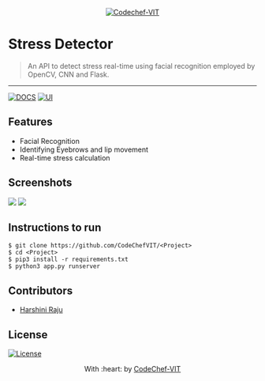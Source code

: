 <p align="center"><a href="https://www.codechefvit.com" target="_blank"><img src="https://s3.amazonaws.com/codechef_shared/sites/all/themes/abessive/logo-3.png" title="CodeChef-VIT" alt="Codechef-VIT"></a>
</p>

# Stress Detector 

> <Subtitle>
> An API to detect stress real-time using facial recognition employed by OpenCV, CNN and Flask.

---
[![DOCS](https://img.shields.io/badge/Documentation-see%20docs-green?style=flat-square&logo=appveyor)](INSERT_LINK_FOR_DOCS_HERE) 
  [![UI ](https://img.shields.io/badge/User%20Interface-Link%20to%20UI-orange?style=flat-square&logo=appveyor)](INSERT_UI_LINK_HERE)

## Features
- Facial Recognition
- Identifying Eyebrows and lip movement 
- Real-time stress calculation

## Screenshots
<img src="https://ibb.co/6JQ8TzZ">
<img src="https://ibb.co/gZ5rR11">

## Instructions to run
```
$ git clone https://github.com/CodeChefVIT/<Project>
$ cd <Project>
$ pip3 install -r requirements.txt
$ python3 app.py runserver
```

## Contributors
- <a href="https://github.com/<Contributor>">Harshini Raju</a>

## License
[![License](http://img.shields.io/:license-mit-blue.svg?style=flat-square)](http://badges.mit-license.org)

<p align="center">
	With :heart: by <a href="https://www.codechefvit.com" target="_blank">CodeChef-VIT</a>
</p>
